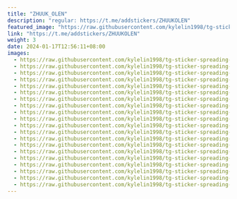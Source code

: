 ```yaml
---
title: "ZHUUK_OLEN"
description: "regular: https://t.me/addstickers/ZHUUKOLEN"
featured_image: "https://raw.githubusercontent.com/kylelin1998/tg-sticker-spreading-worldwide-images/main/img/616cf811-568b-4b22-92bf-326496c0d331.jpg"
link: "https://t.me/addstickers/ZHUUKOLEN"
weight: 3
date: 2024-01-17T12:56:11+08:00
images:
  - https://raw.githubusercontent.com/kylelin1998/tg-sticker-spreading-worldwide-images/main/img/616cf811-568b-4b22-92bf-326496c0d331.jpg
  - https://raw.githubusercontent.com/kylelin1998/tg-sticker-spreading-worldwide-images/main/img/aee0369f-a5b8-4be7-aa7e-78e02fb48724.jpg
  - https://raw.githubusercontent.com/kylelin1998/tg-sticker-spreading-worldwide-images/main/img/e8c48965-58d4-4f69-94f8-fbc9d9aa5bb2.jpg
  - https://raw.githubusercontent.com/kylelin1998/tg-sticker-spreading-worldwide-images/main/img/abacb98c-dd95-4288-9444-7d6a75188578.jpg
  - https://raw.githubusercontent.com/kylelin1998/tg-sticker-spreading-worldwide-images/main/img/6f56957e-02a2-4fea-8826-4312942bd105.jpg
  - https://raw.githubusercontent.com/kylelin1998/tg-sticker-spreading-worldwide-images/main/img/8a862f40-6fb2-4f77-9736-c0a27d0811a7.jpg
  - https://raw.githubusercontent.com/kylelin1998/tg-sticker-spreading-worldwide-images/main/img/78fa4703-9fd0-4849-b10a-9a6a3a23c285.jpg
  - https://raw.githubusercontent.com/kylelin1998/tg-sticker-spreading-worldwide-images/main/img/2e6d8993-d7be-423e-a42b-ef9fe4585366.jpg
  - https://raw.githubusercontent.com/kylelin1998/tg-sticker-spreading-worldwide-images/main/img/650a527d-dd00-42cd-9d4b-3d53924c29c4.jpg
  - https://raw.githubusercontent.com/kylelin1998/tg-sticker-spreading-worldwide-images/main/img/0d3c3a9f-c63f-4321-a8cb-f284be094dd8.jpg
  - https://raw.githubusercontent.com/kylelin1998/tg-sticker-spreading-worldwide-images/main/img/67c6b8d4-7bcd-4353-b95f-f2adf5942cca.jpg
  - https://raw.githubusercontent.com/kylelin1998/tg-sticker-spreading-worldwide-images/main/img/71c5e80e-b476-43f2-87a5-21ec270b985b.jpg
  - https://raw.githubusercontent.com/kylelin1998/tg-sticker-spreading-worldwide-images/main/img/8fff3350-4244-4d72-9787-c6e3e823dc36.jpg
  - https://raw.githubusercontent.com/kylelin1998/tg-sticker-spreading-worldwide-images/main/img/94bc8dc9-6a26-4ecc-93c0-0d3b4515b117.jpg
  - https://raw.githubusercontent.com/kylelin1998/tg-sticker-spreading-worldwide-images/main/img/4e6253c2-75d8-4008-8326-2c01e4e8260d.jpg
  - https://raw.githubusercontent.com/kylelin1998/tg-sticker-spreading-worldwide-images/main/img/d344c75a-9459-4f28-8714-3793d619bfdc.jpg
  - https://raw.githubusercontent.com/kylelin1998/tg-sticker-spreading-worldwide-images/main/img/0fca7141-5593-4650-a907-9c51be98bc09.jpg
  - https://raw.githubusercontent.com/kylelin1998/tg-sticker-spreading-worldwide-images/main/img/bd6fa214-eee5-49a0-ab90-ff865e3cad26.jpg
  - https://raw.githubusercontent.com/kylelin1998/tg-sticker-spreading-worldwide-images/main/img/72ba929d-402e-4f54-9074-6416f807bb7c.jpg
  - https://raw.githubusercontent.com/kylelin1998/tg-sticker-spreading-worldwide-images/main/img/5d097786-83e5-454d-87c9-6cb13d1fbb8b.jpg
---
```

